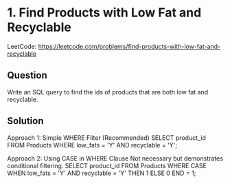 # 1. Find Products with Low Fat and Recyclable

LeetCode: https://leetcode.com/problems/find-products-with-low-fat-and-recyclable

## Question
Write an SQL query to find the ids of products that are both low fat and recyclable.

## Solution

Approach 1: Simple WHERE Filter (Recommended)
SELECT product_id
FROM Products
WHERE low_fats = 'Y' AND recyclable = 'Y';

Approach 2: Using CASE in WHERE Clause
Not necessary but demonstrates conditional filtering.
SELECT product_id
FROM Products
WHERE CASE WHEN low_fats = 'Y' AND recyclable = 'Y' THEN 1 ELSE 0 END = 1;